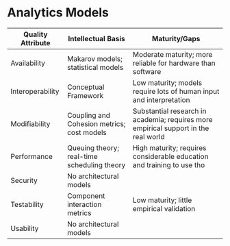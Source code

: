 # Analytics Models

| Quality Attribute | Intellectual Basis | Maturity/Gaps |
| - | - | - |
| Availability | Makarov models; statistical models | Moderate maturity; more reliable for hardware than software |
| Interoperability | Conceptual Framework | Low maturity; models require lots of human input and interpretation |
| Modifiability | Coupling and Cohesion metrics; cost models | Substantial research in academia; requires more empirical support in the real world |
| Performance | Queuing theory; real-time scheduling theory | High maturity; requires considerable education and training to use tho |
| Security | No architectural models |  |
| Testability | Component interaction metrics | Low maturity; little empirical validation |
| Usability | No architectural models |  |
